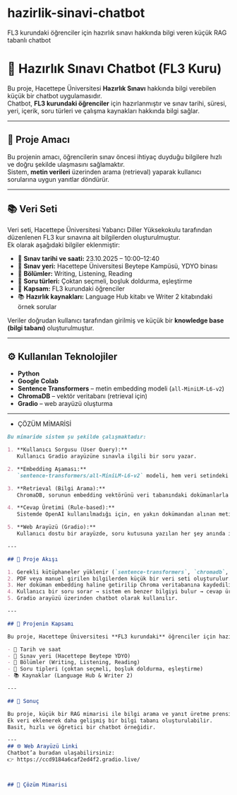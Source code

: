 # hazirlik-sinavi-chatbot
FL3 kurundaki öğrenciler için hazırlık sınavı hakkında bilgi veren küçük RAG tabanlı chatbot
# 🧠 Hazırlık Sınavı Chatbot (FL3 Kuru)

Bu proje, Hacettepe Üniversitesi **Hazırlık Sınavı** hakkında bilgi verebilen küçük bir chatbot uygulamasıdır.  
Chatbot, **FL3 kurundaki öğrenciler** için hazırlanmıştır ve sınav tarihi, süresi, yeri, içerik, soru türleri ve çalışma kaynakları hakkında bilgi sağlar.  

---

## 🎯 Proje Amacı
Bu projenin amacı, öğrencilerin sınav öncesi ihtiyaç duyduğu bilgilere hızlı ve doğru şekilde ulaşmasını sağlamaktır.  
Sistem, **metin verileri** üzerinden arama (retrieval) yaparak kullanıcı sorularına uygun yanıtlar döndürür.

---

## 📚 Veri Seti
Veri seti, Hacettepe Üniversitesi Yabancı Diller Yüksekokulu tarafından düzenlenen FL3 kur sınavına ait bilgilerden oluşturulmuştur.  
Ek olarak aşağıdaki bilgiler eklenmiştir:

- 📅 **Sınav tarihi ve saati:** 23.10.2025 – 10:00–12:40  
- 📍 **Sınav yeri:** Hacettepe Üniversitesi Beytepe Kampüsü, YDYO binası  
- 🧠 **Bölümler:** Writing, Listening, Reading  
- 📝 **Soru türleri:** Çoktan seçmeli, boşluk doldurma, eşleştirme  
- 🎯 **Kapsam:** FL3 kurundaki öğrenciler  
- 📚 **Hazırlık kaynakları:** Language Hub kitabı ve Writer 2 kitabındaki örnek sorular  

Veriler doğrudan kullanıcı tarafından girilmiş ve küçük bir **knowledge base (bilgi tabanı)** oluşturulmuştur.

---

## ⚙️ Kullanılan Teknolojiler
- **Python**
- **Google Colab**
- **Sentence Transformers** – metin embedding modeli (`all-MiniLM-L6-v2`)
- **ChromaDB** – vektör veritabanı (retrieval için)
- **Gradio** – web arayüzü oluşturma

---
- ÇÖZÜM MİMARİSİ


```markdown
Bu mimaride sistem şu şekilde çalışmaktadır:

1. **Kullanıcı Sorgusu (User Query):**  
   Kullanıcı Gradio arayüzüne sınavla ilgili bir soru yazar.

2. **Embedding Aşaması:**  
   `sentence-transformers/all-MiniLM-L6-v2` modeli, hem veri setindeki tüm dokümanları hem de kullanıcının sorusunu vektör (sayısal temsil) haline getirir.

3. **Retrieval (Bilgi Arama):**  
   ChromaDB, sorunun embedding vektörünü veri tabanındaki dokümanlarla karşılaştırır ve en benzer 3–5 sonucu döndürür.

4. **Cevap Üretimi (Rule-based):**  
   Sistemde OpenAI kullanılmadığı için, en yakın dokümandan alınan metin doğrudan cevap olarak gösterilir.

5. **Web Arayüzü (Gradio):**  
   Kullanıcı dostu bir arayüzde, soru kutusuna yazılan her şey anında işlenir ve sonuç ekranda gösterilir.

---

## 📘 Proje Akışı

1. Gerekli kütüphaneler yüklenir (`sentence-transformers`, `chromadb`, `gradio`).
2. PDF veya manuel girilen bilgilerden küçük bir veri seti oluşturulur.
3. Her doküman embedding haline getirilip Chroma veritabanına kaydedilir.
4. Kullanıcı bir soru sorar → sistem en benzer bilgiyi bulur → cevap üretir.
5. Gradio arayüzü üzerinden chatbot olarak kullanılır.

---

## 🚀 Projenin Kapsamı

Bu proje, Hacettepe Üniversitesi **FL3 kurundaki** öğrenciler için hazırlanmış sınav hakkında bilgi sunar:

- 📅 Tarih ve saat  
- 📍 Sınav yeri (Hacettepe Beytepe YDYO)  
- 🧠 Bölümler (Writing, Listening, Reading)  
- 📝 Soru tipleri (çoktan seçmeli, boşluk doldurma, eşleştirme)  
- 📚 Kaynaklar (Language Hub & Writer 2)  

---

## 🧭 Sonuç

Bu proje, küçük bir RAG mimarisi ile bilgi arama ve yanıt üretme prensibini gösterir.  
Ek veri eklenerek daha gelişmiş bir bilgi tabanı oluşturulabilir.  
Basit, hızlı ve öğretici bir chatbot örneğidir.

---
## 🌐 Web Arayüzü Linki
Chatbot’a buradan ulaşabilirsiniz:  
👉 https://ccd9184a6caf2ed4f2.gradio.live/



## 🧩 Çözüm Mimarisi

